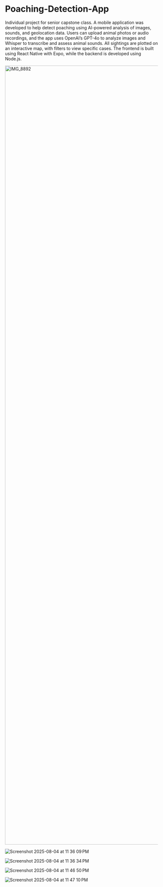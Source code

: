 # Poaching-Detection-App
Individual project for senior capstone class. A mobile application was developed to help detect poaching using AI-powered analysis of images, sounds, and geolocation data. Users can upload animal photos or audio recordings, and the app uses OpenAI’s GPT-4o to analyze images and Whisper to transcribe and assess animal sounds. All sightings are plotted on an interactive map, with filters to view specific cases. The frontend is built using React Native with Expo, while the backend is developed using Node.js.

<img width="1179" height="2556" alt="IMG_8892" src="https://github.com/user-attachments/assets/9442be8c-7923-4a7a-ba6c-793b3b603f12" />

![Screenshot 2025-08-04 at 11 36 09 PM](https://github.com/user-attachments/assets/80d318e0-44ea-4c76-a945-994eb77c7062)

![Screenshot 2025-08-04 at 11 36 34 PM](https://github.com/user-attachments/assets/a5f9d4d0-b9e0-4aeb-bcc8-66b0572968cb)

![Screenshot 2025-08-04 at 11 46 50 PM](https://github.com/user-attachments/assets/2441e9e0-7155-4cc8-af27-3d03d182ddee)

![Screenshot 2025-08-04 at 11 47 10 PM](https://github.com/user-attachments/assets/a9cd2a46-7881-4475-95e9-f718bd7edad0)
